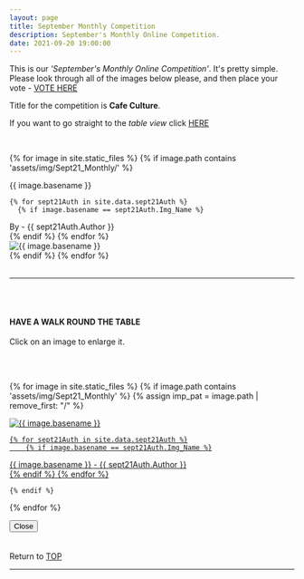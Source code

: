 ```yaml
---
layout: page
title: September Monthly Competition
description: September's Monthly Online Competition.
date: 2021-09-20 19:00:00
---
```



This is our _'September's Monthly Online Competition'_. It's pretty simple. Please look through all of the images below please, and then place your vote - <a target="_blank" href="https://surveyhero.com/c/cptn3nqi">VOTE HERE</a> 


<p>Title for the competition is <strong>Cafe Culture</strong>. </p> 

If you want to go straight to the *table view* click <a href="#tableView">HERE</a>

<!-- <br>
## !! VOTING IS NOW CLOSED !!
<br> -->

<br>

<!-- This loops through all the images in specified folder -->
{% for image in site.static_files %}
    {% if image.path contains 'assets/img/Sept21_Monthly/' %}
<div class="Number">{{ image.basename }}</div>

<!-- This runs and checks if there is a matching author in the file -->
    {% for sept21Auth in site.data.sept21Auth %}
      {% if image.basename == sept21Auth.Img_Name %}
<div class="subName">By - {{ sept21Auth.Author }}</div>
      {% endif %}
    {% endfor %}


<div>
    <img class="col three Comp_Img" src="{{ site.baseurl }}{{ image.path }}" alt="{{ image.basename }}">
</div>
    {% endif %}
{% endfor %}



<br>
<br>

<hr id="tableView">

<br>
<br>

<div class="col three caption">
    <h4>HAVE A WALK ROUND THE TABLE </h4>
    <p>Click on an image to enlarge it.</p>    
</div>

<br>
<br>


<!-- MASONARY GRID -->
<div class="full-width">
	<div class="grid">

{% for image in site.static_files %}
    {% if image.path contains 'assets/img/Sept21_Monthly' %}
        {% assign imp_pat = image.path | remove_first: "/" %}
<div class="grid__item" data-size="1280x1280">  
    <a href="{{ site.baseurl }}{{ image.path }}" class="img-wrap" alt="{{ image.basename }}">
        <img src="{{ site.baseurl }}{{ image.path }}" alt="{{ image.basename }}" />

    {% for sept21Auth in site.data.sept21Auth %}
        {% if image.basename == sept21Auth.Img_Name %}
<div class="description description--grid">{{ image.basename }} - {{ sept21Auth.Author }}</div>
        {% endif %}
    {% endfor %}

</a>
</div>

    {% endif %}
{% endfor %}
	</div>

<!-- /grid -->
<div class="preview">
	<button class="action action--close"><i class="fa fa-times"></i><span class="text-hidden">Close</span></button>
	<div class="description description--preview"></div>
</div>
</div>
<!-- MASONARY GRID END -->

<br>
<br>

<div class="col three caption">
    Return to <a href="#top">TOP</a>
</div>

<hr>





